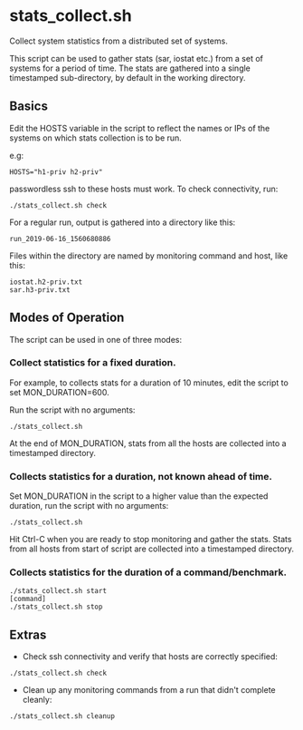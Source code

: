 # stats_collect.sh
Collect system statistics from a distributed set of systems.

This script can be used to gather stats (sar, iostat etc.) from a set
of systems for a period of time. The stats are gathered into a
single timestamped sub-directory, by default in the working directory.

## Basics

Edit the HOSTS variable in the script to reflect the names or IPs of
the systems on which stats collection is to be run.

e.g:
```
HOSTS="h1-priv h2-priv"
```

passwordless ssh to these hosts must work. To check connectivity, run:

```
./stats_collect.sh check
```

For a regular run, output is gathered into a directory like this: 
```
run_2019-06-16_1560680886
```

Files within the directory are named by monitoring command and host, like this: 
```
iostat.h2-priv.txt
sar.h3-priv.txt
```

## Modes of Operation 

The script can be used in one of three modes:

### Collect statistics for a fixed duration.

For example, to collects stats for a duration of 10 minutes, edit the
script to set MON_DURATION=600.

Run the script with no arguments:
```
./stats_collect.sh
```

At the end of MON_DURATION, stats from all the hosts are collected
into a timestamped directory.

### Collects statistics for a duration, not known ahead of time.

Set MON_DURATION in the script to a higher value than the expected
duration, run the script with no arguments:
```
./stats_collect.sh
```

Hit Ctrl-C when you are ready to stop monitoring and gather the stats.
Stats from all hosts from start of script are collected into a
timestamped directory.


### Collects statistics for the duration of a command/benchmark.
```
./stats_collect.sh start
[command]
./stats_collect.sh stop
```

## Extras

- Check ssh connectivity and verify that hosts are correctly specified:
```
./stats_collect.sh check
```

- Clean up any monitoring commands from a run that didn't complete cleanly:
```
./stats_collect.sh cleanup
```

